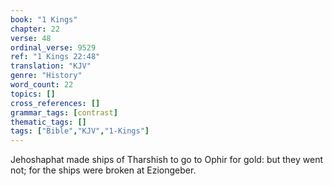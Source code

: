 ```yaml
---
book: "1 Kings"
chapter: 22
verse: 48
ordinal_verse: 9529
ref: "1 Kings 22:48"
translation: "KJV"
genre: "History"
word_count: 22
topics: []
cross_references: []
grammar_tags: [contrast]
thematic_tags: []
tags: ["Bible","KJV","1-Kings"]
---
```

Jehoshaphat made ships of Tharshish to go to Ophir for gold: but they went not; for the ships were broken at Eziongeber.
